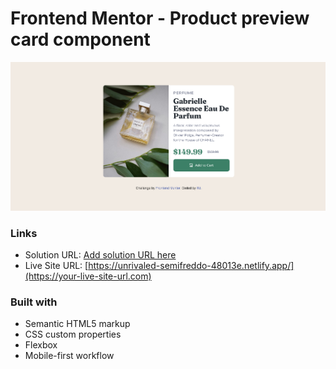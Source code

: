 # Frontend Mentor - Product preview card component

![Design preview for the Product preview card component coding challenge](./design/screenshot.png)



### Links

- Solution URL: [Add solution URL here](https://your-solution-url.com)
- Live Site URL: [https://unrivaled-semifreddo-48013e.netlify.app/](https://your-live-site-url.com)


### Built with

- Semantic HTML5 markup
- CSS custom properties
- Flexbox
- Mobile-first workflow

